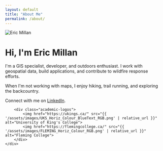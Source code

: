 ```yaml
---
layout: default
title: "About Me"
permalink: /about/
---
```


<div class="about-container">
    <div class="profile-pic">
        <img src="{{ '/assets/project_images/profile.png' | relative_url }}" alt="Eric Millan">
    </div>
    <div class="about-text">
        <h1>Hi, I'm Eric Millan</h1>
        <p>
            I'm a GIS specialist, developer, and outdoors enthusiast. I work with geospatial data, build applications, and contribute to wildfire response efforts. 
        </p>
        <p>
            When I'm not working with maps, I enjoy hiking, trail running, and exploring the backcountry.
        </p>
        <p>
            Connect with me on <a href="https://www.linkedin.com/in/ericmillan/" target="_blank">LinkedIn</a>.
        </p>

        <div class="academic-logos">
            <img href="https://ukings.ca/" src="{{ '/assets/images/UKS_Horiz_Colour_BlueText_RGB.png' | relative_url }}" alt="University of King's College">
            <img href="https://flemingcollege.ca/" src="{{ '/assets/images/FLEMING_Horiz_Colour_RGB.png' | relative_url }}" alt="Fleming College">
        </div>
    </div>
</div>
